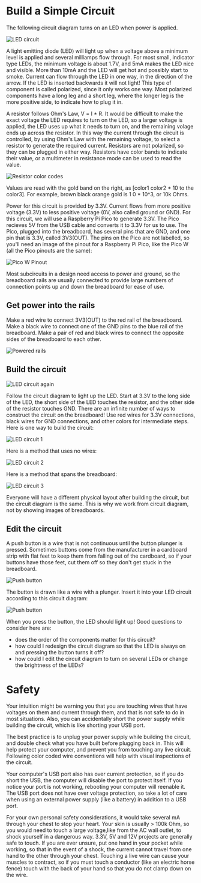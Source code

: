 # Build a Simple Circuit

The following circuit diagram turns on an LED when power is applied.

 ![LED circuit](images/led-circuit.jpg)

A light emitting diode (LED) will light up when a voltage above a minimum level is applied and several milliamps flow through. For most small, indicator type LEDs, the minimum voltage is about 1.7V, and 5mA makes the LED nice and visible. More than 10mA and the LED will get hot and possibly start to smoke. Current can flow through the LED in one way, in the direction of the arrow. If the LED is inserted backwards it will not light! This type of component is called polarized, since it only works one way. Most polarized components have a long leg and a short leg, where the longer leg is the more positive side, to indicate how to plug it in.

A resistor follows Ohm's Law, V = I * R. It would be difficult to make the exact voltage the LED requires to turn on the LED, so a larger voltage is applied, the LED uses up what it needs to turn on, and the remaining volage ends up across the resistor. In this way the current through the circuit is controlled, by using Ohm's Law with the remaining voltage, to select a resistor to generate the required current. Resistors are not polarized, so they can be plugged in either way. Resistors have color bands to indicate their value, or a multimeter in resistance mode can be used to read the value.

![Resistor color codes](images/Resistor-Color-Codes.gif)

Values are read with the gold band on the right, as [color1 color2 * 10 to the color3]. For example, brown black orange gold is 1 0 * 10^3, or 10k Ohms.

Power for this circuit is provided by 3.3V. Current flows from more positive voltage (3.3V) to less positive voltage (0V, also called ground or GND). For this circuit, we will use a Raspberry Pi Pico to generate 3.3V. The Pico recieves 5V from the USB cable and converts it to 3.3V for us to use. The Pico, plugged into the breadboard, has several pins that are GND, and one pin that is 3.3V, called 3V3(OUT). The pins on the Pico are not labelled, so you'll need an image of the pinout for a Raspberry Pi Pico, like the Pico W (all the Pico pinouts are the same):

![Pico W Pinout](images/picow-pinout.svg)

Most subcircuits in a design need access to power and ground, so the breadboard rails are usually connected to provide large numbers of connection points up and down the breadboard for ease of use. 

## Get power into the rails

Make a red wire to connect 3V3(OUT) to the red rail of the breadboard. Make a black wire to connect one of the GND pins to the blue rail of the breadboard. Make a pair of red and black wires to connect the opposite sides of the breadboard to each other.

![Powered rails](images/powered-rails.jpg)

## Build the circuit

![LED circuit again](images/led-circuit.jpg)

Follow the circuit diagram to light up the LED. Start at 3.3V to the long side of the LED, the short side of the LED touches the resistor, and the other side of the resistor touches GND. There are an infinite number of ways to construct the circuit on the breadboard! Use red wires for 3.3V connections, black wires for GND connections, and other colors for intermediate steps. Here is one way to build the circuit:

![LED circuit 1](images/led-circuit-1.jpg)

Here is a method that uses no wires:

![LED circuit 2](images/led-circuit-2.jpg)

Here is a method that spans the breadboard:

![LED circuit 3](images/led-circuit-3.jpg)

Everyone will have a different physical layout after building the circuit, but the circuit diagram is the same. This is why we work from circuit diagram, not by showing images of breadboards.

## Edit the circuit

A push button is a wire that is not continuous until the button plunger is pressed. Sometimes buttons come from the manufacturer in a cardboard strip with flat feet to keep them from falling out of the cardboard, so if your buttons have those feet, cut them off so they don't get stuck in the breadboard.

![Push button](images/push-button.jpg)

The button is drawn like a wire with a plunger. Insert it into your LED circuit according to this circuit diagram:

![Push button](images/push-button-circuit.jpg)

When you press the button, the LED should light up! Good questions to consider here are:
- does the order of the components matter for this circuit?
- how could I redesign the circuit diagram so that the LED is always on and pressing the button turns it off?
- how could I edit the circuit diagram to turn on several LEDs or change the brightness of the LEDs?

# Safety

Your intuition might be warning you that you are touching wires that have voltages on them and current through them, and that is not safe to do in most situations. Also, you can accidentally short the power supply while building the circuit, which is like shorting your USB port.

The best practice is to unplug your power supply while building the circuit, and double check what you have built before plugging back in. This will help protect your computer, and prevent you from touching any live circuit. Following color coded wire conventions will help with visual inspections of the circuit.

Your computer's USB port also has over current protection, so if you do short the USB, the computer will disable the port to protect itself. If you notice your port is not working, rebooting your computer will reenable it. The USB port does not have over voltage protection, so take a lot of care when using an external power supply (like a battery) in addition to a USB port.

For your own personal safety considerations, it would take several mA through your chest to stop your heart. Your skin is usually > 100k Ohm, so you would need to touch a large voltage,like from the AC wall outlet, to shock yourself in a dangerous way. 3.3V, 5V and 12V projects are generally safe to touch. If you are ever unsure, put one hand in your pocket while working, so that in the event of a shock, the current cannot travel from one hand to the other through your chest. Touching a live wire can cause your muscles to contract, so if you must touch a conductor (like an electric horse fence) touch with the back of your hand so that you do not clamp down on the wire.